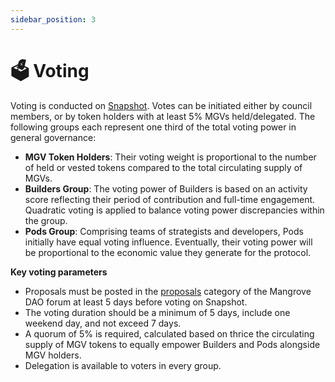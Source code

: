```yaml
---
sidebar_position: 3
---
```


# 🗳 Voting

Voting is conducted on [Snapshot](https://snapshot.org/#/mangrove.eth). Votes can be initiated either by council members, or by token holders with at least 5% MGVs held/delegated. The following groups each represent one third of the total voting power in general governance:

* **MGV Token Holders**: Their voting weight is proportional to the number of held or vested tokens compared to the total circulating supply of MGVs.
* **Builders Group**: The voting power of Builders is based on an activity score reflecting their period of contribution and full-time engagement. Quadratic voting is applied to balance voting power discrepancies within the group.
* **Pods Group**: Comprising teams of strategists and developers, Pods initially have equal voting influence. Eventually, their voting power will be proportional to the economic value they generate for the protocol.

**Key voting parameters**

* Proposals must be posted in the [proposals](https://forum.mangrove.exchange/c/governance/proposals/10) category of the Mangrove DAO forum at least 5 days before voting on Snapshot.
* The voting duration should be a minimum of 5 days, include one weekend day, and not exceed 7 days.
* A quorum of 5% is required, calculated based on thrice the circulating supply of MGV tokens to equally empower Builders and Pods alongside MGV holders.
* Delegation is available to voters in every group.

